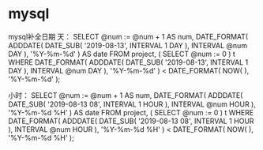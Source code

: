 # mysql
mysql补全日期
天：
SELECT
	@num := @num + 1 AS num,
	DATE_FORMAT( ADDDATE( DATE_SUB( '2019-08-13', INTERVAL 1 DAY ), INTERVAL @num DAY ), '%Y-%m-%d' ) AS date 
FROM
	project,
	( SELECT @num := 0 ) t 
WHERE
	DATE_FORMAT( ADDDATE( DATE_SUB( '2019-08-13', INTERVAL 1 DAY ), INTERVAL @num DAY ), '%Y-%m-%d' ) < DATE_FORMAT( NOW( ), '%Y-%m-%d' );

小时：
SELECT
	@num := @num + 1 AS num,
	DATE_FORMAT( ADDDATE( DATE_SUB( '2019-08-13 08', INTERVAL 1 HOUR ), INTERVAL @num HOUR ), '%Y-%m-%d %H' ) AS date 
FROM
	project,
	( SELECT @num := 0 ) t 
WHERE
	DATE_FORMAT( ADDDATE( DATE_SUB( '2019-08-13 08', INTERVAL 1 HOUR ), INTERVAL @num HOUR ), '%Y-%m-%d %H' ) < DATE_FORMAT( NOW( ), '%Y-%m-%d %H' );
